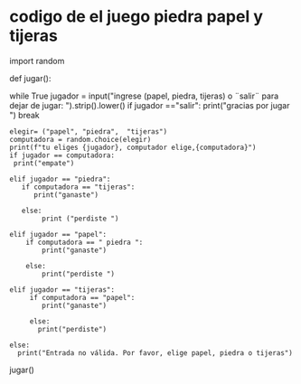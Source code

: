 # codigo de el juego piedra papel y tijeras 


import random


def jugar():
   
  while True
    jugador = input("ingrese (papel, piedra,  tijeras) o ¨salir¨ para dejar de jugar: ").strip().lower()
    if jugador =="salir":
        print("gracias por jugar ")
        break

    elegir= ("papel", "piedra",  "tijeras")
    computadora = random.choice(elegir)
    print(f"tu eliges {jugador}, computador elige,{computadora}")
    if jugador == computadora:
     print("empate")

    elif jugador == "piedra":
       if computadora == "tijeras":
          print("ganaste")
        
       else:
            print ("perdiste ") 

    elif jugador == "papel":
        if computadora == " piedra ":          
            print("ganaste")
       
        else:
            print("perdiste ")    

    elif jugador == "tijeras":
         if computadora == "papel":
            print("ganaste")
       
         else:
           print("perdiste")

    else:
      print("Entrada no válida. Por favor, elige papel, piedra o tijeras")             
                      
     
             
jugar()
